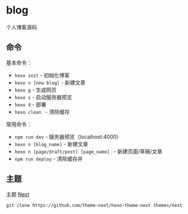 # blog
个人博客源码

## 命令

基本命令：
- `hexo init` - 初始化博客
- `hexo n [new blog]` - 新建文章
- `hexo g` - 生成网页
- `hexo s` - 启动服务器预览
- `hexo d` - 部署
- `hexo clean ` - 清除缓存

常用命令：

- `npm run dev` - 服务器预览（localhost:4000）
- `hexo n [blog_name]` - 新建文章
- `hexo n [page/draft/post] [page_name] ` - 新建页面/草稿/文章
- `npm run deploy` - 清除缓存并

## 主题

主题 [Next](https://github.com/theme-next/hexo-theme-next)

```
git clone https://github.com/theme-next/hexo-theme-next themes/next
```
